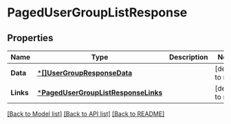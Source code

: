 # PagedUserGroupListResponse

## Properties
Name | Type | Description | Notes
------------ | ------------- | ------------- | -------------
**Data** | [***[]UserGroupResponseData**](array.md) |  | [default to null]
**Links** | [***PagedUserGroupListResponseLinks**](PagedUserGroupListResponse_links.md) |  | [default to null]

[[Back to Model list]](../README.md#documentation-for-models) [[Back to API list]](../README.md#documentation-for-api-endpoints) [[Back to README]](../README.md)


